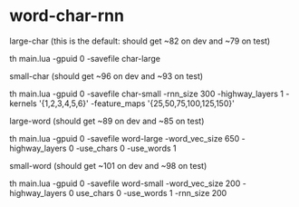 # word-char-rnn

large-char (this is the default: should get ~82 on dev and ~79 on test)

th main.lua -gpuid 0 -savefile char-large


small-char (should get ~96 on dev and ~93 on test)

th main.lua -gpuid 0 -savefile char-small -rnn_size 300 -highway_layers 1 -kernels '{1,2,3,4,5,6}' -feature_maps '{25,50,75,100,125,150}'


large-word (should get ~89 on dev and ~85 on test)

th main.lua -gpuid 0 -savefile word-large -word_vec_size 650 -highway_layers 0 -use_chars 0 -use_words 1


small-word (should get ~101 on dev and ~98 on test)

th main.lua -gpuid 0 -savefile word-small -word_vec_size 200 -highway_layers 0 use_chars 0 -use_words 1 -rnn_size 200



